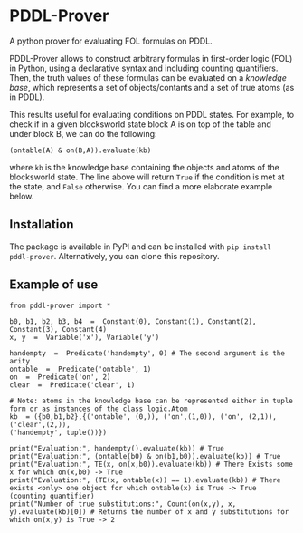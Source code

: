 # PDDL-Prover
A python prover for evaluating FOL formulas on PDDL.

PDDL-Prover allows to construct arbitrary formulas in first-order logic (FOL) in Python, using a declarative syntax and including counting quantifiers. Then, the truth values of these formulas can be evaluated on a _knowledge base_, which represents a set of objects/contants and a set of true atoms (as in PDDL).

This results useful for evaluating conditions on PDDL states. For example, to check if in a given blocksworld state block A is on top of the table and under block B, we can do the following:

```
(ontable(A) & on(B,A)).evaluate(kb)
```

where `kb` is the knowledge base containing the objects and atoms of the blocksworld state. The line above will return `True` if the condition is met at the state, and `False` otherwise. You can find a more elaborate example below.

## Installation

The package is available in PyPI and can be installed with `pip install pddl-prover`.
Alternatively, you can clone this repository.

## Example of use

```
from pddl-prover import *

b0, b1, b2, b3, b4  =  Constant(0), Constant(1), Constant(2), Constant(3), Constant(4)
x, y  =  Variable('x'), Variable('y')

handempty  =  Predicate('handempty', 0) # The second argument is the arity
ontable  =  Predicate('ontable', 1)
on  =  Predicate('on', 2)
clear  =  Predicate('clear', 1)

# Note: atoms in the knowledge base can be represented either in tuple form or as instances of the class logic.Atom
kb  = ({b0,b1,b2},{('ontable', (0,)), ('on',(1,0)), ('on', (2,1)), ('clear',(2,)),
('handempty', tuple())})

print("Evaluation:", handempty().evaluate(kb)) # True
print("Evaluation:", (ontable(b0) & on(b1,b0)).evaluate(kb)) # True
print("Evaluation:", TE(x, on(x,b0)).evaluate(kb)) # There Exists some x for which on(x,b0) -> True
print("Evaluation:", (TE(x, ontable(x)) == 1).evaluate(kb)) # There exists <only> one object for which ontable(x) is True -> True (counting quantifier)
print("Number of true substitutions:", Count(on(x,y), x, y).evaluate(kb)[0]) # Returns the number of x and y substitutions for which on(x,y) is True -> 2